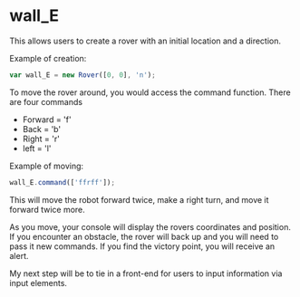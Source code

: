 # wall_E

This allows users to create a rover with an initial location and a direction.

Example of creation:

```javascript
var wall_E = new Rover([0, 0], 'n');
```


To move the rover around, you would access the command function. There are four commands
* Forward = 'f'
* Back = 'b'
* Right = 'r'
* left = 'l'

Example of moving:

```javascript
wall_E.command(['ffrff']);
```

This will move the robot forward twice, make a right turn, and move it forward twice more.


As you move, your console will display the rovers coordinates and position.
If you encounter an obstacle, the rover will back up and you will need to pass it new commands.
If you find the victory point, you will receive an alert.


My next step will be to tie in a front-end for users to input information via input elements.

